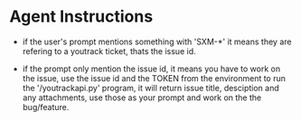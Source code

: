 # Agent Instructions

- if the user's prompt mentions something with 'SXM-*' it means they are refering to a youtrack ticket, thats the issue id.

- if the prompt only mention the issue id, it means you have to work on the issue, use the issue id and the TOKEN from the environment to run the '/youtrackapi.py' program, it will return issue title, desciption and any attachments, use those as your prompt and work on the the bug/feature. 